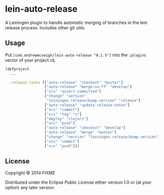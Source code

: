 # lein-auto-release

A Leiningen plugin to handle automatic merging of branches in the
lein release process. Includes other git utils.

## Usage

Put `[com.andrewmcveigh/lein-auto-release "0.1.5"]` into the
`:plugins` vector of your project.clj.

```clojure
(defproject
  ...

  :release-tasks [["auto-release" "checkout" "master"]
                  ["auto-release" "merge-no-ff" "develop"]
                  ["vcs" "assert-committed"]
                  ["change" "version"
                   "leiningen.release/bump-version" "release"]
                  ["auto-release" "update-release-notes"]
                  ["vcs" "commit"]
                  ["vcs" "tag" "v"]
                  ["deploy" "clojars"]
                  ["vcs" "push"]
                  ["auto-release" "checkout" "develop"]
                  ["auto-release" "merge" "master"]
                  ["change" "version" "leiningen.release/bump-version"]
                  ["vcs" "commit"]
                  ["vcs" "push"]])
```

## License

Copyright © 2014 FIXME

Distributed under the Eclipse Public License either version 1.0 or (at
your option) any later version.
